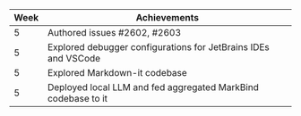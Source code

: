 | Week | Achievements
| ---- | -------------------------------------
| 5    | Authored issues #2602, #2603
| 5    | Explored debugger configurations for JetBrains IDEs and VSCode
| 5    | Explored Markdown-it codebase
| 5    | Deployed local LLM and fed aggregated MarkBind codebase to it

